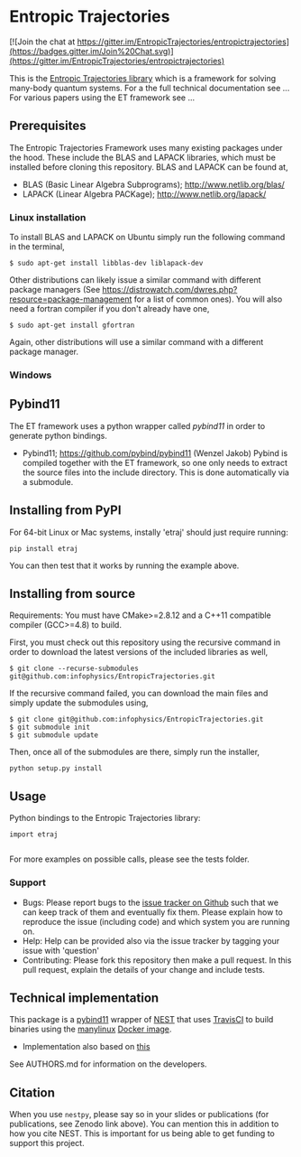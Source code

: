 # Entropic Trajectories

[![Join the chat at https://gitter.im/EntropicTrajectories/entropictrajectories](https://badges.gitter.im/Join%20Chat.svg)](https://gitter.im/EntropicTrajectories/entropictrajectories)

This is the [Entropic Trajectories library](https://github.com/infophysics/entropictrajectories) which is a framework for solving many-body quantum systems.  For a the full technical documentation see ...  For various papers using the ET framework see ...

## Prerequisites
The Entropic Trajectories Framework uses many existing packages under the hood.  These include the BLAS and LAPACK libraries, which must be installed before cloning this repository.  BLAS and LAPACK can be found at,
 - BLAS (Basic Linear Algebra Subprograms); http://www.netlib.org/blas/
 - LAPACK (Linear Algebra PACKage); http://www.netlib.org/lapack/
### Linux installation
To install BLAS and LAPACK on Ubuntu simply run the following command in the terminal,
```
$ sudo apt-get install libblas-dev liblapack-dev
```
Other distributions can likely issue a similar command with different package managers (See https://distrowatch.com/dwres.php?resource=package-management for a list of common ones).  You will also need a fortran compiler if you don't already have one,
```
$ sudo apt-get install gfortran
```
Again, other distributions will use a similar command with a different package manager.

### Windows


## Pybind11
The ET framework uses a python wrapper called *pybind11* in order to generate python bindings.
 - Pybind11; https://github.com/pybind/pybind11
 (Wenzel Jakob)
Pybind is compiled together with the ET framework, so one only needs to extract the source files into the include directory.  This is done automatically via a submodule.


## Installing from PyPI

For 64-bit Linux or Mac systems, instally 'etraj' should just require running:

```
pip install etraj
```

You can then test that it works by running the example above.

## Installing from source

Requirements: You must have CMake>=2.8.12 and a C++11 compatible compiler (GCC>=4.8) to build.

First, you must check out this repository using the recursive command in order to download the latest versions of the included libraries as well,
```
$ git clone --recurse-submodules git@github.com:infophysics/EntropicTrajectories.git
```
If the recursive command failed, you can download the main files and simply update the submodules using,
```
$ git clone git@github.com:infophysics/EntropicTrajectories.git
$ git submodule init
$ git submodule update
```
Then, once all of the submodules are there, simply run the installer,

```
python setup.py install
```

## Usage

Python bindings to the Entropic Trajectories library:

```
import etraj


```

For more examples on possible calls, please see the tests folder.

### Support

* Bugs: Please report bugs to the [issue tracker on Github](https://github.com/) such that we can keep track of them and eventually fix them.  Please explain how to reproduce the issue (including code) and which system you are running on.
* Help: Help can be provided also via the issue tracker by tagging your issue with 'question'
* Contributing:  Please fork this repository then make a pull request.  In this pull request, explain the details of your change and include tests.

## Technical implementation

This package is a [pybind11](https://pybind11.readthedocs.io/en/stable/intro.html) wrapper of [NEST](https://github.com/NESTCollaboration/nest) that uses [TravisCI](https://travis-ci.org) to build binaries using the [manylinux](https://github.com/pypa/python-manylinux-demo) [Docker image](https://www.docker.com).

* Implementation also based on [this](http://www.benjack.io/2018/02/02/python-cpp-revisited.html)

See AUTHORS.md for information on the developers.

## Citation

When you use `nestpy`, please say so in your slides or publications (for publications, see Zenodo link above).  You can mention this in addition to how you cite NEST.  This is important for us being able to get funding to support this project.
